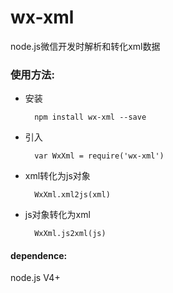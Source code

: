 # wx-xml
node.js微信开发时解析和转化xml数据

### 使用方法:

* 安装

        npm install wx-xml --save
        
* 引入
       
        var WxXml = require('wx-xml')
       
* xml转化为js对象

        WxXml.xml2js(xml)
       
* js对象转化为xml

        WxXml.js2xml(js)
       
#### dependence:

node.js V4+